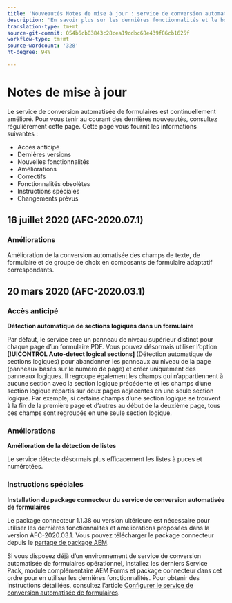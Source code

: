 ```yaml
---
title: 'Nouveautés Notes de mise à jour : service de conversion automatisée de formulaires'
description: 'En savoir plus sur les dernières fonctionnalités et le bogue corrigé pour le service de conversion automatisée de formulaires '
translation-type: tm+mt
source-git-commit: 054b6cb03843c28cea19cdbc68e439f86cb1625f
workflow-type: tm+mt
source-wordcount: '328'
ht-degree: 94%

---
```



# Notes de mise à jour

Le service de conversion automatisée de formulaires est continuellement amélioré. Pour vous tenir au courant des dernières nouveautés, consultez régulièrement cette page. Cette page vous fournit les informations suivantes :

* Accès anticipé
* Dernières versions
* Nouvelles fonctionnalités
* Améliorations
* Correctifs
* Fonctionnalités obsolètes
* Instructions spéciales
* Changements prévus


## 16 juillet 2020 (AFC-2020.07.1)

### Améliorations

Amélioration de la conversion automatisée des champs de texte, de formulaire et de groupe de choix en composants de formulaire adaptatif correspondants.

## 20 mars 2020 (AFC-2020.03.1)

### Accès anticipé

**Détection automatique de sections logiques dans un formulaire**

Par défaut, le service crée un panneau de niveau supérieur distinct pour chaque page d’un formulaire PDF. Vous pouvez désormais utiliser l’option **[!UICONTROL Auto-detect logical sections]** (Détection automatique de sections logiques) pour abandonner les panneaux au niveau de la page (panneaux basés sur le numéro de page) et créer uniquement des panneaux logiques. Il regroupe également les champs qui n’appartiennent à aucune section avec la section logique précédente et les champs d’une section logique répartis sur deux pages adjacentes en une seule section logique. Par exemple, si certains champs d’une section logique se trouvent à la fin de la première page et d’autres au début de la deuxième page, tous ces champs sont regroupés en une seule section logique.

### Améliorations

**Amélioration de la détection de listes**

Le service détecte désormais plus efficacement les listes à puces et numérotées.

### Instructions spéciales

**Installation du package connecteur du service de conversion automatisée de formulaires**

Le package connecteur 1.1.38 ou version ultérieure est nécessaire pour utiliser les dernières fonctionnalités et améliorations proposées dans la version AFC-2020.03.1. Vous pouvez télécharger le package connecteur depuis le [partage de package AEM](https://www.adobeaemcloud.com/content/marketplace/marketplaceProxy.html?packagePath=/content/companies/public/adobe/packages/cq650/featurepack/AFCS-Connector-2020.03.1).

Si vous disposez déjà d’un environnement de service de conversion automatisée de formulaires opérationnel, installez les derniers Service Pack, module complémentaire AEM Forms et package connecteur dans cet ordre pour en utiliser les dernières fonctionnalités. Pour obtenir des instructions détaillées, consultez l’article [Configurer le service de conversion automatisée de formulaires](configure-service.md).